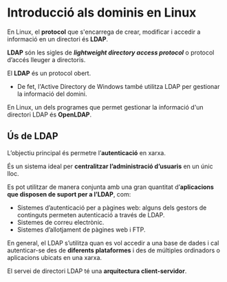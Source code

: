 # Introducció als dominis en Linux

En Linux, el **protocol** que s'encarrega de crear, modificar i accedir a informació en un directori és **LDAP**.

**LDAP** són les sigles de _**lightweight directory access protocol**_ o protocol d’accés lleuger a directoris.

El **LDAP** és un protocol obert.

* De fet, l'Active Directory de Windows també utilitza LDAP per gestionar la informació del domini.

En Linux, un dels programes que permet gestionar la informació d'un directori LDAP és **OpenLDAP**.

## Ús de LDAP

L’objectiu principal és permetre l’**autenticació** en xarxa.

És un sistema ideal per **centralitzar l’administració d’usuaris** en un únic lloc.

Es pot utilitzar de manera conjunta amb una gran quantitat d’**aplicacions que disposen de suport per a l’LDAP**, com:

* Sistemes d’autenticació per a pàgines web: alguns dels gestors de continguts permeten autenticació a través de LDAP.
* Sistemes de correu electrònic.
* Sistemes d’allotjament de pàgines web i FTP.

En general, el LDAP s’utilitza quan es vol accedir a una base de dades i cal autenticar-se des de **diferents plataformes** i des de múltiples ordinadors o aplicacions ubicats en una xarxa.

El servei de directori LDAP té una **arquitectura client-servidor**.

